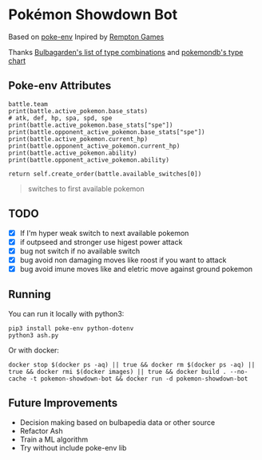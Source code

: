 # Pokémon Showdown Bot
Based on [poke-env](https://github.com/hsahovic/poke-env)
Inpired by [Rempton Games](https://www.youtube.com/watch?v=C1KpQc9cWmM&t=314)

Thanks [Bulbagarden's list of type combinations](https://bulbapedia.bulbagarden.net/wiki/List_of_type_combinations_by_abundance) and [pokemondb's type chart](https://pokemondb.net/type) 

## Poke-env Attributes

    battle.team
    print(battle.active_pokemon.base_stats)
    # atk, def, hp, spa, spd, spe
    print(battle.active_pokemon.base_stats["spe"])
    print(battle.opponent_active_pokemon.base_stats["spe"])
    print(battle.active_pokemon.current_hp)
    print(battle.opponent_active_pokemon.current_hp)
    print(battle.active_pokemon.ability)
    print(battle.opponent_active_pokemon.ability)

    return self.create_order(battle.available_switches[0])
> switches to first available pokemon

## TODO
- [x] If I'm hyper weak switch to next available pokemon
- [x] if outpseed and stronger use higest power attack
- [x] bug not switch if no available switch
- [x] bug avoid non damaging moves like roost if you want to attack
- [x] bug avoid imune moves like and eletric move against ground pokemon

## Running
You can run it locally with python3:

    pip3 install poke-env python-dotenv
    python3 ash.py

Or with docker:

    docker stop $(docker ps -aq) || true && docker rm $(docker ps -aq) || true && docker rmi $(docker images) || true && docker build . --no-cache -t pokemon-showdown-bot && docker run -d pokemon-showdown-bot

## Future Improvements
- Decision making based on bulbapedia data or other source 
- Refactor Ash
- Train a ML algorithm
- Try without include poke-env lib
